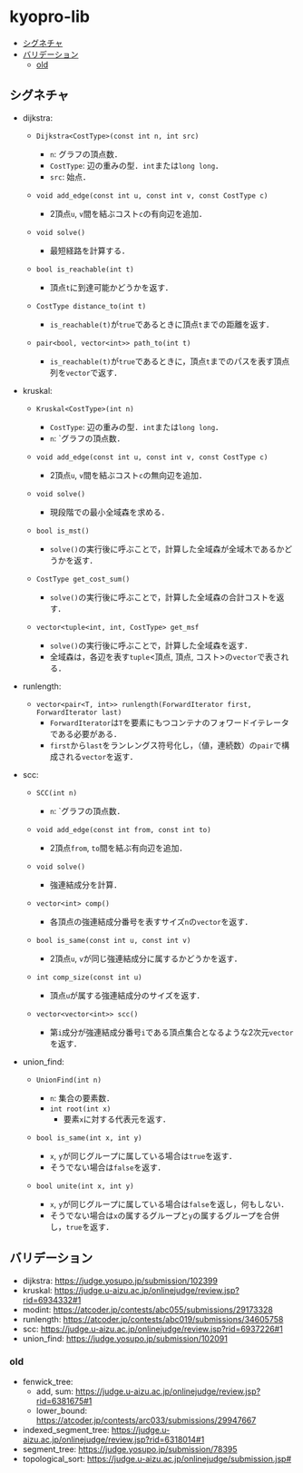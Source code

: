 # kyopro-lib <!-- omit in toc -->
- [シグネチャ](#シグネチャ)
- [バリデーション](#バリデーション)
  - [old](#old)

## シグネチャ
* dijkstra:
  * `Dijkstra<CostType>(const int n, int src)`
    * `n`: グラフの頂点数．
    * `CostType`: 辺の重みの型．`int`または`long long`．
    * `src`: 始点．
  
  * `void add_edge(const int u, const int v, const CostType c)`
    * 2頂点`u`, `v`間を結ぶコスト`c`の有向辺を追加．
  
  * `void solve()`
    * 最短経路を計算する．
  
  * `bool is_reachable(int t)`
    * 頂点`t`に到達可能かどうかを返す．

  * `CostType distance_to(int t)`
    * `is_reachable(t)`が`true`であるときに頂点`t`までの距離を返す．

  * `pair<bool, vector<int>> path_to(int t)`
    * `is_reachable(t)`が`true`であるときに，頂点`t`までのパスを表す頂点列を`vector`で返す．

* kruskal:
  * `Kruskal<CostType>(int n)`
    * `CostType`: 辺の重みの型．`int`または`long long`．
    * `n`: `グラフの頂点数．

  * `void add_edge(const int u, const int v, const CostType c)`
    * 2頂点`u`, `v`間を結ぶコスト`c`の無向辺を追加．
  
  * `void solve()`
    * 現段階での最小全域森を求める．
  
  * `bool is_mst()`
    * `solve()`の実行後に呼ぶことで，計算した全域森が全域木であるかどうかを返す．
  
  * `CostType get_cost_sum()`
    * `solve()`の実行後に呼ぶことで，計算した全域森の合計コストを返す．

  * `vector<tuple<int, int, CostType> get_msf`
    * `solve()`の実行後に呼ぶことで，計算した全域森を返す．
    * 全域森は，各辺を表す`tuple`<頂点, 頂点, コスト>の`vector`で表される．

* runlength:
  * `vector<pair<T, int>> runlength(ForwardIterator first, ForwardIterator last)`
    * `ForwardIterator`は`T`を要素にもつコンテナのフォワードイテレータである必要がある．
    * `first`から`last`をランレングス符号化し，（値，連続数）の`pair`で構成される`vector`を返す．

* scc:
  * `SCC(int n)`
    * `n`: `グラフの頂点数．

  * `void add_edge(const int from, const int to)`
    * 2頂点`from`, `to`間を結ぶ有向辺を追加．
  
  * `void solve()`
    * 強連結成分を計算．
  
  * `vector<int> comp()`
    * 各頂点の強連結成分番号を表すサイズ`n`の`vector`を返す．
  
  * `bool is_same(const int u, const int v)`
    * 2頂点`u`, `v`が同じ強連結成分に属するかどうかを返す．
  
  * `int comp_size(const int u)`
    * 頂点`u`が属する強連結成分のサイズを返す．
  
  * `vector<vector<int>> scc()`
    * 第`i`成分が強連結成分番号`i`である頂点集合となるような2次元`vector`を返す．

* union_find:
  * `UnionFind(int n)`
    * `n`: 集合の要素数．
    * `int root(int x)`
      * 要素`x`に対する代表元を返す．
    
  * `bool is_same(int x, int y)`
    * `x`, `y`が同じグループに属している場合は`true`を返す．
    * そうでない場合は`false`を返す．
  
  * `bool unite(int x, int y)`
    * `x`, `y`が同じグループに属している場合は`false`を返し，何もしない．
    * そうでない場合は`x`の属するグループと`y`の属するグループを合併し，`true`を返す．

## バリデーション
* dijkstra: https://judge.yosupo.jp/submission/102399
* kruskal: https://judge.u-aizu.ac.jp/onlinejudge/review.jsp?rid=6934332#1
* modint: https://atcoder.jp/contests/abc055/submissions/29173328
* runlength: https://atcoder.jp/contests/abc019/submissions/34605758
* scc: https://judge.u-aizu.ac.jp/onlinejudge/review.jsp?rid=6937226#1
* union_find: https://judge.yosupo.jp/submission/102091

### old
* fenwick_tree: 
  * add, sum: https://judge.u-aizu.ac.jp/onlinejudge/review.jsp?rid=6381675#1 
  * lower_bound: https://atcoder.jp/contests/arc033/submissions/29947667
* indexed_segment_tree: https://judge.u-aizu.ac.jp/onlinejudge/review.jsp?rid=6318014#1
* segment_tree: https://judge.yosupo.jp/submission/78395
* topological_sort: https://judge.u-aizu.ac.jp/onlinejudge/submission.jsp# 